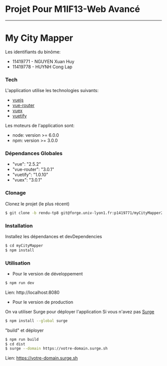 #  Projet Pour M1IF13-Web Avancé
-----------------------------------------------------------------------------------
# My City Mapper

Les identifiants du binôme:

  - 11419771 - NGUYEN Xuan Huy
  - 11419778 - HUYNH Cong Lap

### Tech

L'application utilise les technologies suivants:

* [vuejs](https://vuejs.org/)
* [vue-router](https://router.vuejs.org/en/)
* [vuex](https://vuex.vuejs.org/en/)
* [vuetify](https://vuetifyjs.com/en/)

Les moteurs de l'application sont:
* node: version >= 6.0.0
* npm: version >= 3.0.0

### Dépendances Globales

* "vue": "2.5.2"
* "vue-router": "3.0.1"
* "vuetify": "1.0.10"
* "vuex": "3.0.1"

### Clonage

Clonez le projet (le plus récent)

```sh
$ git clone -b rendu-tp8 git@forge.univ-lyon1.fr:p1419771/myCityMapper2.git
```

### Installation

Installez les dépendances et devDependencies

```sh
$ cd myCityMapper
$ npm install
```

### Utilisation

* Pour le version de développement

```sh
$ npm run dev
```

Lien: http://localhost:8080

* Pour le version de production

On va utiliser Surge pour déployer l'application
Si vous n'avez pas [Surge](https://surge.sh)

```sh
$ npm install --global surge 
```

"build" et déployer

```sh
$ npm run build
$ cd dist
$ surge --domain https://votre-domain.surge.sh
```

Lien: https://votre-domain.surge.sh


